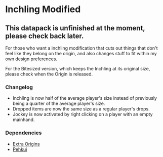 # Inchling Modified
## This datapack is unfinished at the moment, please check back later.

For those who want a inchling modification that cuts out things that don't feel like they belong on the origin, and also changes stuff to fit within my own design preferences.

For the Bitesized version, which keeps the Inchling at its original size, please check when the Origin is released.

### Changelog
- Inchling is now half of the average player's size instead of previously being a quarter of the average player's size.
- Dropped items are now the same size as a regular player's drops.
- Jockey is now activated by right clicking on a player with an empty mainhand.

### Dependencies
- [Extra Origins](https://modrinth.com/mod/extra-origins)
- [Pehkui](https://modrinth.com/mod/pehkui)